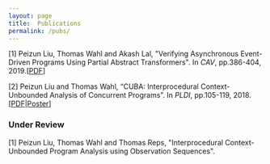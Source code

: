 ```yaml
---
layout: page
title:  Publications
permalink: /pubs/
---
```


[1] Peizun Liu, Thomas Wahl and Akash Lal, "Verifying Asynchronous Event-Driven Programs Using Partial Abstract Transformers". In _CAV_, pp.386-404, 2019.[[PDF](https://arxiv.org/abs/1905.09996)]

[2] Peizun Liu and Thomas Wahl, “CUBA: Interprocedural Context-Unbounded Analysis of Concurrent Programs”. In <i>PLDI</i>, pp.105-119, 2018.[[PDF](https://dl.acm.org/citation.cfm?id=3192419)\|[Poster](http://www.ccs.neu.edu/home/lpzun/data/cuba_poster.pdf)]

### Under Review

[1] Peizun Liu, Thomas Wahl and Thomas Reps, "Interprocedural Context-Unbounded Program Analysis using Observation Sequences".


